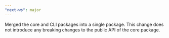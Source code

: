 ```yaml
---
"next-ws": major
---
```


Merged the core and CLI packages into a single package. This change does not introduce any breaking changes to the public API of the core package.
